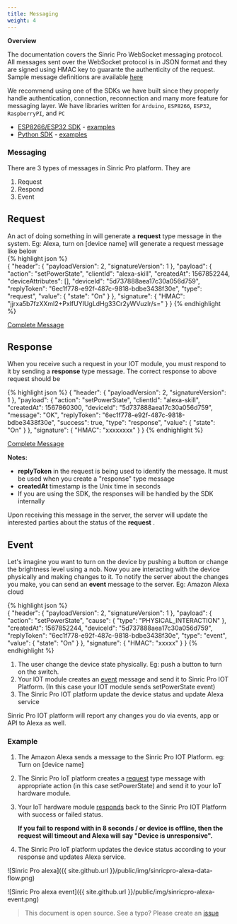 ```yaml
---
title: Messaging
weight: 4
---
```

 

**Overview**

The documentation covers the Sinric Pro WebSocket messaging protocol. All messages sent over the WebSocket protocol is in JSON format and they are signed using HMAC key  to guarante the authenticity of the request. Sample message definitions are available [here](https://github.com/sinricpro/sample_messages)

We recommend using one of the SDKs we have built since they properly handle authentication, connection, reconnection and many more feature for messaging layer. We have libraries written for `Arduino`, `ESP8266`, `ESP32`, `RaspberryPI`, and `PC`

-   [ESP8266/ESP32 SDK](https://github.com/sinricpro/esp8266-esp32-sdk) - [examples](https://github.com/sinricpro/esp8266-esp32-sdk/tree/master/examples)
-   [Python SDK](https://github.com/sinricpro/python-sdk)  - [examples](https://github.com/sinricpro/python-examples)

### Messaging

There are 3 types of messages in Sinric Pro platform. They are

 1. Request
 2. Respond
 3. Event

## Request
An act of doing something in will generate a **request** type message in the system. Eg: Alexa, turn on [device name] will generate a request message like below  
{% highlight json %}   
{
    "header": {
        "payloadVersion": 2,
        "signatureVersion": 1
    },
    "payload": {
        "action": "setPowerState",
        "clientId": "alexa-skill",
        "createdAt": 1567852244,
        "deviceAttributes": [],
        "deviceId": "5d737888aea17c30a056d759",
        "replyToken": "6ec1f778-e92f-487c-9818-bdbe3438f30e",
        "type": "request",
        "value": {
            "state": "On"
        }
    },
    "signature": {
        "HMAC": "jjrxa5b7fzXXml2+PxlfUYIUgLdHg33Cr2yWVuzlr/s="
    }
}
{% endhighlight %}
 
[Complete Message](https://github.com/sinricpro/sample_messages/blob/master/01_PowerState/01_setPowerState/01_Request.json)


## Response
 When you receive such a request in your IOT module, you must respond to it by sending a **response** type message. The correct response to above request should be

{% highlight json %}
{
    "header": {
        "payloadVersion": 2,
        "signatureVersion": 1
    },
    "payload": {
        "action": "setPowerState",
        "clientId": "alexa-skill",
        "createdAt": 1567860300,
        "deviceId": "5d737888aea17c30a056d759",
        "message": "OK",
        "replyToken": "6ec1f778-e92f-487c-9818-bdbe3438f30e",
        "success": true,
        "type": "response",
        "value": {
            "state": "On"
        }
    },
    "signature": {
        "HMAC": "xxxxxxxx"
    }
}
{% endhighlight %}

[Complete Message](https://github.com/sinricpro/sample_messages/blob/master/01_PowerState/01_setPowerState/02_Response.json)

**Notes:**

* **replyToken** in the request is being used to identify the message. It must be used when you create a "response" type message
* **createdAt** timestamp is the Unix time in seconds
* If you are using the SDK, the responses will be handled by the SDK internally

Upon receiving this message in the server, the server will update the interested parties about the status of the **request** .

## Event
Let's imagine you want to turn on the device by pushing a button or change the brightness level using a nob. Now you are interacting with the device physically and making changes to it. To notify the server about the changes you make, you can send an **event**  message to the server. Eg: Amazon Alexa cloud

{% highlight json %}   
{
    "header": {
        "payloadVersion": 2,
        "signatureVersion": 1
    },
    "payload": {
        "action": "setPowerState",
        "cause": {
            "type": "PHYSICAL_INTERACTION"
        },
        "createdAt": 1567852244,
        "deviceId": "5d737888aea17c30a056d759",
        "replyToken": "6ec1f778-e92f-487c-9818-bdbe3438f30e",
        "type": "event",
        "value": {
            "state": "On"
        }
    },
    "signature": {
        "HMAC": "xxxxx"
    }
}
 {% endhighlight %}
  
 

1.  The user change the device state physically. Eg: push a button to turn on the switch. 
2.  Your IOT module creates an [event](https://github.com/sinricpro/sample_messages/blob/master/01_PowerState/01_setPowerState/03_Event.json) message and send it to Sinric Pro IOT Platform. (In this case your IOT module sends setPowerState event)
3.  The Sinric Pro IOT platform update the device status and update Alexa service

Sinric Pro IOT platform will report any changes you do via events, app or API to Alexa as well. 

### Example

1. The Amazon Alexa sends a message to the Sinric Pro IOT Platform. eg: Turn on [device name]
2. The Sinric Pro IoT platform creates a [request](https://github.com/sinricpro/sample_messages/blob/master/01_PowerState/01_setPowerState/01_Request.json) type message with appropriate action (in this case setPowerState) and send it to your IoT hardware module.
3. Your IoT hardware module [responds](https://github.com/sinricpro/sample_messages/blob/master/01_PowerState/01_setPowerState/02_Response.json) back to the Sinric Pro IOT Platform with success or failed status. 

   **If you fail to respond with in 8 seconds / or device is offline, then the request will timeout and Alexa will say "Device is unresponsive".**

4. The Sinric Pro IoT platform updates the device status according to your response and updates Alexa service. 

 
![Sinric Pro alexa]({{ site.github.url }}/public/img/sinricpro-alexa-data-flow.png)



![Sinric Pro alexa event]({{ site.github.url }}/public/img/sinricpro-alexa-event.png)
> This document is open source. See a typo? Please create an [issue](https://github.com/sinricpro/help-docs)